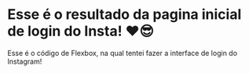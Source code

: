 # Esse é o resultado da pagina inicial de login do Insta! ❤😎


Esse é o código de Flexbox, na qual tentei fazer a interface de login do Instagram! 

